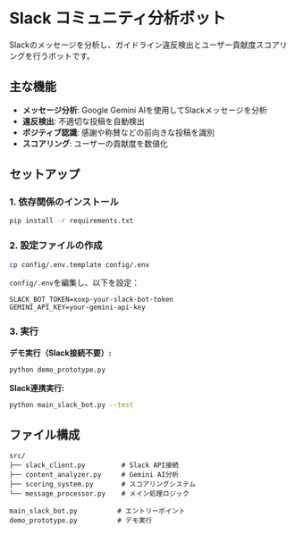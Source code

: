 # Slack コミュニティ分析ボット

Slackのメッセージを分析し、ガイドライン違反検出とユーザー貢献度スコアリングを行うボットです。

## 主な機能

- **メッセージ分析**: Google Gemini AIを使用してSlackメッセージを分析
- **違反検出**: 不適切な投稿を自動検出
- **ポジティブ認識**: 感謝や称賛などの前向きな投稿を識別
- **スコアリング**: ユーザーの貢献度を数値化

## セットアップ

### 1. 依存関係のインストール

```bash
pip install -r requirements.txt
```

### 2. 設定ファイルの作成

```bash
cp config/.env.template config/.env
```

`config/.env`を編集し、以下を設定：
```
SLACK_BOT_TOKEN=xoxp-your-slack-bot-token
GEMINI_API_KEY=your-gemini-api-key
```

### 3. 実行

**デモ実行（Slack接続不要）:**
```bash
python demo_prototype.py
```

**Slack連携実行:**
```bash
python main_slack_bot.py --test
```

## ファイル構成

```
src/
├── slack_client.py         # Slack API接続
├── content_analyzer.py     # Gemini AI分析
├── scoring_system.py       # スコアリングシステム
└── message_processor.py    # メイン処理ロジック

main_slack_bot.py          # エントリーポイント
demo_prototype.py          # デモ実行
```
